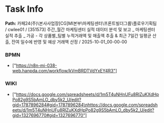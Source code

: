 # Task Info

**Path:** 카페24(주)\본사사업장\[CG]MI본부\마케팅센터\프론트빌더그룹\플로우기획팀 / cwlee01 / [351573] 주간_월간 마케팅센터 실적 데이터 분석 및 보고 _ 마케팅센터 실적 추출 _ 가공 - 각 상품별_팀별 누적거래액 및 매출액 추출 & 최근 7일간 일평균 산출, 잔여 일수에 반영 및 예상 거래액 산정 / 2025-10-01_00-00-00

### BPMN
- ["https://n8n-mi-038-web.hanpda.com/workflow/kVmBRDTVdYxEY4R3"]

### WIKI
- ["https://docs.google.com/spreadsheets/d/1m5T4uNHnUFu8RlZuKXdHpPo82g9S5bAmLO_dby5k2_U/edit?gid=1787896284#gid=1787896284\nhttps://docs.google.com/spreadsheets/d/1m5T4uNHnUFu8RlZuKXdHpPo82g9S5bAmLO_dby5k2_U/edit?gid=1327696770#gid=1327696770"]

